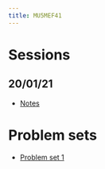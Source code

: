 ```yaml
---
title: MU5MEF41
---
```


# Sessions

## 20/01/21

* [Notes](Notes/MUMEF41_Notes_S1.pdf)

# Problem sets

* [Problem set 1](PS/PS1.pdf)

